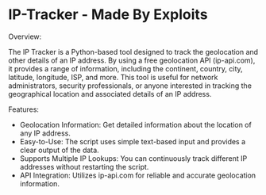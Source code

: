 # IP-Tracker - Made By Exploits

Overview:

The IP Tracker is a Python-based tool designed to track the geolocation and other details of an IP address. By using a free geolocation API (ip-api.com), it provides a range of information, including the continent, country, city, latitude, longitude, ISP, and more. This tool is useful for network administrators, security professionals, or anyone interested in tracking the geographical location and associated details of an IP address.

Features:

  - Geolocation Information: Get detailed information about the location of any IP address.
  - Easy-to-Use: The script uses simple text-based input and provides a clear output of the data.
  - Supports Multiple IP Lookups: You can continuously track different IP addresses without restarting the script.
  - API Integration: Utilizes ip-api.com for reliable and accurate geolocation information.

